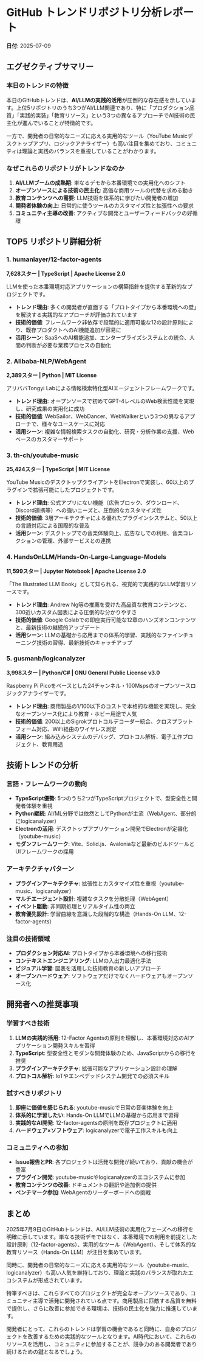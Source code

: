 # GitHub トレンドリポジトリ分析レポート

**日付**: 2025-07-09

## エグゼクティブサマリー

### 本日のトレンドの特徴
本日のGitHubトレンドは、**AI/LLMの実践的活用**が圧倒的な存在感を示しています。上位5リポジトリのうち3つがAI/LLM関連であり、特に「プロダクション品質」「実践的実装」「教育リソース」という3つの異なるアプローチでAI技術の民主化が進んでいることが特徴的です。

一方で、開発者の日常的なニーズに応える実用的なツール（YouTube Musicデスクトップアプリ、ロジックアナライザー）も高い注目を集めており、コミュニティは理論と実践のバランスを重視していることがわかります。

### なぜこれらのリポジトリがトレンドなのか
1. **AI/LLMブームの成熟期**: 単なるデモから本番環境での実用化へのシフト
2. **オープンソースによる技術の民主化**: 高価な商用ツールの代替を求める動き
3. **教育コンテンツへの需要**: LLM技術を体系的に学びたい開発者の増加
4. **開発者体験の向上**: 日常的に使うツールのカスタマイズ性と拡張性への要求
5. **コミュニティ主導の改善**: アクティブな開発とユーザーフィードバックの好循環

## TOP5 リポジトリ詳細分析

### 1. humanlayer/12-factor-agents
**7,628スター | TypeScript | Apache License 2.0**

LLMを使った本番環境対応アプリケーションの構築指針を提供する革新的なプロジェクトです。
- **トレンド理由**: 多くの開発者が直面する「プロトタイプから本番環境への壁」を解決する実践的なアプローチが評価されています
- **技術的価値**: フレームワーク非依存で段階的に適用可能な12の設計原則により、既存プロダクトへのAI機能追加が容易に
- **活用シーン**: SaaSへのAI機能追加、エンタープライズシステムとの統合、人間の判断が必要な業務プロセスの自動化

### 2. Alibaba-NLP/WebAgent
**2,389スター | Python | MIT License**

アリババTongyi Labによる情報検索特化型AIエージェントフレームワークです。
- **トレンド理由**: オープンソースで初めてGPT-4レベルのWeb検索性能を実現し、研究成果の実用化に成功
- **技術的価値**: WebSailor、WebDancer、WebWalkerという3つの異なるアプローチで、様々なユースケースに対応
- **活用シーン**: 複雑な情報検索タスクの自動化、研究・分析作業の支援、Webベースのカスタマーサポート

### 3. th-ch/youtube-music
**25,424スター | TypeScript | MIT License**

YouTube MusicのデスクトップクライアントをElectronで実装し、60以上のプラグインで拡張可能にしたプロジェクトです。
- **トレンド理由**: 公式アプリにない機能（広告ブロック、ダウンロード、Discord連携等）への強いニーズと、圧倒的なカスタマイズ性
- **技術的価値**: 3層アーキテクチャによる優れたプラグインシステムと、50以上の言語対応による国際的な普及
- **活用シーン**: デスクトップでの音楽体験向上、広告なしでの利用、音楽コレクションの管理、外部サービスとの連携

### 4. HandsOnLLM/Hands-On-Large-Language-Models
**11,599スター | Jupyter Notebook | Apache License 2.0**

「The Illustrated LLM Book」として知られる、視覚的で実践的なLLM学習リソースです。
- **トレンド理由**: Andrew Ng等の推薦を受けた高品質な教育コンテンツと、300近いカスタム図表による圧倒的な分かりやすさ
- **技術的価値**: Google Colabでの即座実行可能な12章のハンズオンコンテンツと、最新技術の継続的アップデート
- **活用シーン**: LLMの基礎から応用までの体系的学習、実践的なファインチューニング技術の習得、最新技術のキャッチアップ

### 5. gusmanb/logicanalyzer
**3,998スター | Python/C# | GNU General Public License v3.0**

Raspberry Pi Picoをベースとした24チャンネル・100Mspsのオープンソースロジックアナライザーです。
- **トレンド理由**: 商用製品の1/100以下のコストで本格的な機能を実現し、完全なオープンソース化により教育・ホビー用途で人気
- **技術的価値**: 200以上のSigrokプロトコルデコーダー統合、クロスプラットフォーム対応、WiFi経由のワイヤレス測定
- **活用シーン**: 組み込みシステムのデバッグ、プロトコル解析、電子工作プロジェクト、教育用途

## 技術トレンドの分析

### 言語・フレームワークの動向
- **TypeScript優勢**: 5つのうち2つがTypeScriptプロジェクトで、型安全性と開発者体験を重視
- **Python継続**: AI/ML分野では依然としてPythonが主流（WebAgent、部分的にlogicanalyzer）
- **Electronの活用**: デスクトップアプリケーション開発でElectronが定番化（youtube-music）
- **モダンフレームワーク**: Vite、Solid.js、Avaloniaなど最新のビルドツールとUIフレームワークの採用

### アーキテクチャパターン
- **プラグインアーキテクチャ**: 拡張性とカスタマイズ性を重視（youtube-music、logicanalyzer）
- **マルチエージェント設計**: 複雑なタスクを分散処理（WebAgent）
- **イベント駆動**: 非同期処理とリアルタイム性の両立
- **教育優先設計**: 学習曲線を意識した段階的な構造（Hands-On LLM、12-factor-agents）

### 注目の技術領域
- **プロダクション対応AI**: プロトタイプから本番環境への移行技術
- **コンテキストエンジニアリング**: LLMの入出力最適化手法
- **ビジュアル学習**: 図表を活用した技術教育の新しいアプローチ
- **オープンハードウェア**: ソフトウェアだけでなくハードウェアもオープンソース化

## 開発者への推奨事項

### 学習すべき技術
1. **LLMの実践的活用**: 12-Factor Agentsの原則を理解し、本番環境対応のAIアプリケーション開発スキルを習得
2. **TypeScript**: 型安全性とモダンな開発体験のため、JavaScriptからの移行を推奨
3. **プラグインアーキテクチャ**: 拡張可能なアプリケーション設計の理解
4. **プロトコル解析**: IoTやエンベデッドシステム開発での必須スキル

### 試すべきリポジトリ
1. **即座に価値を感じられる**: youtube-musicで日常の音楽体験を向上
2. **体系的に学習したい**: Hands-On LLMでLLMの基礎から応用まで習得
3. **実践的なAI開発**: 12-factor-agentsの原則を既存プロジェクトに適用
4. **ハードウェア×ソフトウェア**: logicanalyzerで電子工作スキルも向上

### コミュニティへの参加
- **Issue報告とPR**: 各プロジェクトは活発な開発が続いており、貢献の機会が豊富
- **プラグイン開発**: youtube-musicやlogicanalyzerのエコシステムに参加
- **教育コンテンツの改善**: ドキュメントの翻訳や追加例の提供
- **ベンチマーク参加**: WebAgentのリーダーボードへの挑戦

## まとめ

2025年7月9日のGitHubトレンドは、AI/LLM技術の実用化フェーズへの移行を明確に示しています。単なる技術デモではなく、本番環境での利用を前提とした設計原則（12-factor-agents）、実用的なツール（WebAgent）、そして体系的な教育リソース（Hands-On LLM）が注目を集めています。

同時に、開発者の日常的なニーズに応える実用的なツール（youtube-music、logicanalyzer）も高い人気を維持しており、理論と実践のバランスが取れたエコシステムが形成されています。

特筆すべきは、これらすべてのプロジェクトが完全なオープンソースであり、コミュニティ主導で活発に開発されている点です。商用製品に匹敵する品質を無料で提供し、さらに改善に参加できる環境は、技術の民主化を強力に推進しています。

開発者にとって、これらのトレンドは学習の機会であると同時に、自身のプロジェクトを改善するための実践的なツールとなります。AI時代において、これらのリソースを活用し、コミュニティに参加することが、競争力のある開発者であり続けるための鍵となるでしょう。